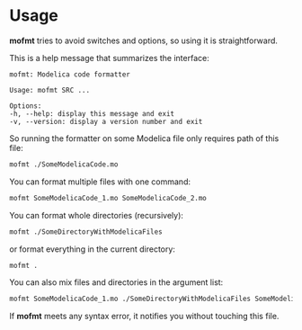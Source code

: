 # Usage

**mofmt** tries to avoid switches and options, so using it is straightforward.

This is a help message that summarizes the interface:

```none
mofmt: Modelica code formatter

Usage: mofmt SRC ...

Options:
-h, --help: display this message and exit
-v, --version: display a version number and exit
```

So running the formatter on some Modelica file only requires path of this file:

```bash
mofmt ./SomeModelicaCode.mo
```

You can format multiple files with one command:

```bash
mofmt SomeModelicaCode_1.mo SomeModelicaCode_2.mo
```

You can format whole directories (recursively):

```bash
mofmt ./SomeDirectoryWithModelicaFiles
```

or format everything in the current directory:

```bash
mofmt .
```

You can also mix files and directories in the argument list:

```bash
mofmt SomeModelicaCode_1.mo ./SomeDirectoryWithModelicaFiles SomeModelicaCode_2.mo
```

If **mofmt** meets any syntax error, it notifies you without touching this file.
